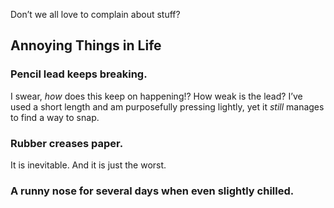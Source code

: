 Don’t we all love to complain about stuff?


## Annoying Things in Life

### Pencil lead keeps breaking.
I swear, *how* does this keep on happening!? How weak is the lead? I’ve used a short length and am purposefully pressing lightly, yet it *still* manages to find a way to snap.

### Rubber creases paper.
It is inevitable. And it is just the worst.

### A runny nose for several days when even slightly chilled.
